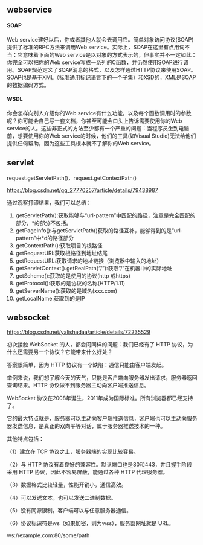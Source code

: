 ## webservice

#### SOAP

Web service建好以后，你或者其他人就会去调用它。简单对象访问协议(SOAP)提供了标准的RPC方法来调用Web service。实际上，SOAP在这里有点用词不当：它意味着下面的Web service是以对象的方式表示的，但事实并不一定如此：你完全可以把你的Web service写成一系列的C函数，并仍然使用SOAP进行调用。SOAP规范定义了SOAP消息的格式，以及怎样通过HTTP协议来使用SOAP。SOAP也是基于XML（标准通用标记语言下的一个子集）和XSD的，XML是SOAP的数据编码方式。

#### WSDL

你会怎样向别人介绍你的Web service有什么功能，以及每个函数调用时的参数呢？你可能会自己写一套文档，你甚至可能会口头上告诉需要使用你的Web service的人。这些非正式的方法至少都有一个严重的问题：当程序员坐到电脑前，想要使用你的Web service的时候，他们的工具(如Visual Studio)无法给他们提供任何帮助，因为这些工具根本就不了解你的Web service。


## servlet
request.getServletPath()，request.getContextPath()

https://blog.csdn.net/qq_27770257/article/details/79438987

通过观察打印结果，我们可以总结： 
1. getServletPath():获取能够与“url-pattern”中匹配的路径，注意是完全匹配的部分，*的部分不包括。 
2. getPageInfo():与getServletPath()获取的路径互补，能够得到的是“url-pattern”中*d的路径部分 
3. getContextPath():获取项目的根路径 
4. getRequestURI:获取根路径到地址结尾 
5. getRequestURL:获取请求的地址链接（浏览器中输入的地址） 
6. getServletContext().getRealPath(“/”):获取“/”在机器中的实际地址 
7. getScheme():获取的是使用的协议(http 或https) 
8. getProtocol():获取的是协议的名称(HTTP/1.11) 
9. getServerName():获取的是域名(xxx.com) 
10. getLocalName:获取到的是IP




## websocket

https://blog.csdn.net/yalishadaa/article/details/72235529

初次接触 WebSocket 的人，都会问同样的问题：我们已经有了 HTTP 协议，为什么还需要另一个协议？它能带来什么好处？

答案很简单，因为 HTTP 协议有一个缺陷：通信只能由客户端发起。

举例来说，我们想了解今天的天气，只能是客户端向服务器发出请求，服务器返回查询结果。HTTP 协议做不到服务器主动向客户端推送信息。

WebSocket 协议在2008年诞生，2011年成为国际标准。所有浏览器都已经支持了。

它的最大特点就是，服务器可以主动向客户端推送信息，客户端也可以主动向服务器发送信息，是真正的双向平等对话，属于服务器推送技术的一种。

其他特点包括：

（1）建立在 TCP 协议之上，服务器端的实现比较容易。

（2）与 HTTP 协议有着良好的兼容性。默认端口也是80和443，并且握手阶段采用 HTTP 协议，因此不容易屏蔽，能通过各种 HTTP 代理服务器。

（3）数据格式比较轻量，性能开销小，通信高效。

（4）可以发送文本，也可以发送二进制数据。

（5）没有同源限制，客户端可以与任意服务器通信。

（6）协议标识符是ws（如果加密，则为wss），服务器网址就是 URL。

ws://example.com:80/some/path

